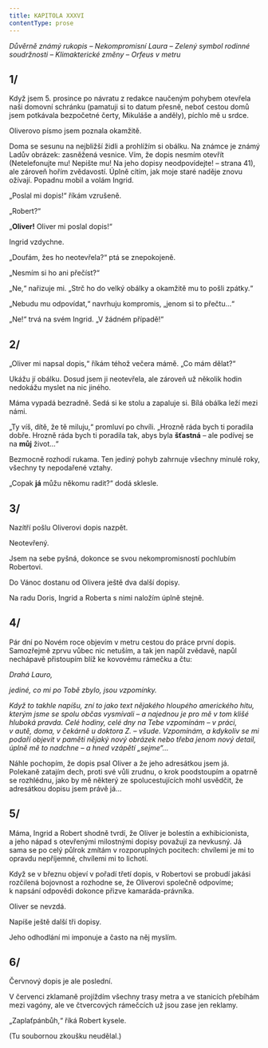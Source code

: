 ```yaml
---
title: KAPITOLA XXXVI
contentType: prose
---
```


_Důvěrně známý rukopis – Nekompromisní Laura – Zelený symbol rodinné soudržnosti – Klimakterické změny – Orfeus v metru_

## 1/

Když jsem 5. prosince po návratu z redakce naučeným pohybem otevřela naši domovní schránku (pamatuji si to datum přesně, neboť cestou domů jsem potkávala bezpočetné čerty, Mikuláše a anděly), píchlo mě u srdce.

Oliverovo písmo jsem poznala okamžitě.

Doma se sesunu na nejbližší židli a prohlížím si obálku. Na známce je známý Ladův obrázek: zasněžená vesnice. Vím, že dopis nesmím otevřít (Netelefonujte mu! Nepište mu! Na jeho dopisy neodpovídejte! – strana 41), ale zároveň hořím zvědavostí. Úplně cítím, jak moje staré naděje znovu ožívají. Popadnu mobil a volám Ingrid.

„Poslal mi dopis!“ říkám vzrušeně.

„Robert?“

„**Oliver!** Oliver mi poslal dopis!“

Ingrid vzdychne.

„Doufám, žes ho neotevřela?“ ptá se znepokojeně.

„Nesmím si ho ani přečíst?“

„Ne,“ nařizuje mi. „Strč ho do velký obálky a okamžitě mu to pošli zpátky.“

„Nebudu mu odpovídat,“ navrhuju kompromis, „jenom si to přečtu…“

„Ne!“ trvá na svém Ingrid. „V žádném případě!“

## 2/

„Oliver mi napsal dopis,“ říkám téhož večera mámě. „Co mám dělat?“

Ukážu jí obálku. Dosud jsem ji neotevřela, ale zároveň už několik hodin nedokážu myslet na nic jiného.

Máma vypadá bezradně. Sedá si ke stolu a zapaluje si. Bílá obálka leží mezi námi.

„Ty víš, dítě, že tě miluju,“ promluví po chvíli. „Hrozně ráda bych ti poradila dobře. Hrozně ráda bych ti poradila tak, abys byla **šťastná** – ale podívej se na **můj** život…“

Bezmocně rozhodí rukama. Ten jediný pohyb zahrnuje všechny minulé roky, všechny ty nepodařené vztahy.

„Copak **já** můžu někomu radit?“ dodá sklesle.

## 3/

Nazítří pošlu Oliverovi dopis nazpět.

Neotevřený.

Jsem na sebe pyšná, dokonce se svou nekompromisností po­chlubím Robertovi.

Do Vánoc dostanu od Olivera ještě dva další dopisy.

Na radu Doris, Ingrid a Roberta s nimi naložím úplně stejně.

## 4/

Pár dní po Novém roce objevím v metru cestou do práce první dopis. Samozřejmě zprvu vůbec nic netuším, a tak jen napůl zvědavě, napůl nechápavě přistoupím blíž ke kovovému rámečku a čtu:

  

_Drahá Lauro,_

_jediné, co mi po Tobě zbylo, jsou vzpomínky._

_Když to takhle napíšu, zní to jako text nějakého hloupého amerického hitu, kterým jsme se spolu občas vysmívali – a najednou je pro mě v tom klišé hluboká pravda. Celé hodiny, celé dny na Tebe vzpomínám – v práci, v autě, doma, v čekárně u doktora Z. – všude. Vzpomínám, a kdykoliv se mi podaří objevit v paměti nějaký nový obrázek nebo třeba jenom nový detail, úplně mě to nadchne – a hned vzápětí „sejme“…_

  

Náhle pochopím, že dopis psal Oliver a že jeho adresátkou jsem já. Polekaně zatajím dech, proti své vůli zrudnu, o krok poodstoupím a opatrně se rozhlédnu, jako by mě některý ze spolucestujících mohl usvědčit, že adresátkou dopisu jsem právě já…

## 5/

Máma, Ingrid a Robert shodně tvrdí, že Oliver je bolestín a exhibicionista, a jeho nápad s otevřenými milostnými dopisy považují za nevkusný. Já sama se po celý půlrok zmítám v rozporuplných pocitech: chvílemi je mi to opravdu nepříjemné, chvílemi mi to lichotí.

Když se v březnu objeví v pořadí třetí dopis, v Robertovi se probudí jakási rozčilená bojovnost a rozhodne se, že Oliverovi společně odpovíme; k napsání odpovědi dokonce přizve kamaráda-právníka.

Oliver se nevzdá.

Napíše ještě další tři dopisy.

Jeho odhodlání mi imponuje a často na něj myslím.

## 6/

Červnový dopis je ale poslední.

V červenci zklamaně projíždím všechny trasy metra a ve stanicích přebíhám mezi vagóny, ale ve čtvercových rámečcích už jsou zase jen reklamy.

„Zaplaťpánbůh,“ říká Robert kysele.

(Tu soubornou zkoušku neudělal.)
